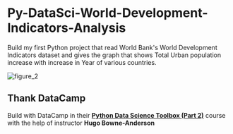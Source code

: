 # Py-DataSci-World-Development-Indicators-Analysis
Build my first Python project that read World Bank's World Development Indicators dataset and gives the graph that shows Total Urban population increase with increase in Year of various countries. 

![figure_2](https://user-images.githubusercontent.com/21126403/51412101-7f825800-1b90-11e9-80b0-ab1356dc95c2.png)

## Thank DataCamp 
Build with DataCamp in their [**Python Data Science Toolbox (Part 2)**](https://www.datacamp.com/tracks/data-scientist-with-python) course with the help of instructor **Hugo Bowne-Anderson**
